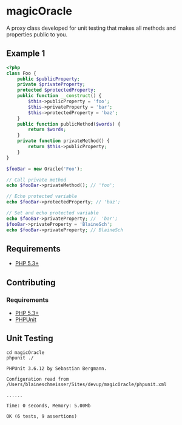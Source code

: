 # magicOracle

A proxy class developed for unit testing that makes all methods and properties public to you.

## Example 1
```php
<?php
class Foo {
	public $publicProperty;
	private $privateProperty;
	protected $protectedProperty;
	public function __construct() {
		$this->publicProperty = 'foo';
		$this->privateProperty = 'bar';
		$this->protectedProperty = 'baz';
	}
	public function publicMethod($words) {
		return $words;
	}
	private function privateMethod() {
		return $this->publicProperty;
	}
}

$fooBar = new Oracle('Foo');

// Call private method
echo $fooBar->privateMethod(); // 'foo';

// Echo protected variable
echo $fooBar->protectedProperty; // 'baz';

// Set and echo protected variable
echo $fooBar->privateProperty; //  'bar';
$fooBar->privateProperty = 'BlaineSch';
echo $fooBar->privateProperty; // BlaineSch
```

## Requirements
 * [PHP 5.3+](http://php.net/downloads.php)

## Contributing

### Requirements
 * [PHP 5.3+](http://php.net/downloads.php)
 * [PHPUnit](http://www.phpunit.de/manual/3.6/en/installation.html/)

## Unit Testing
```
cd magicOracle
phpunit ./
```

```
PHPUnit 3.6.12 by Sebastian Bergmann.

Configuration read from /Users/blaineschmeisser/Sites/devup/magicOracle/phpunit.xml

......

Time: 0 seconds, Memory: 5.00Mb

OK (6 tests, 9 assertions)
```